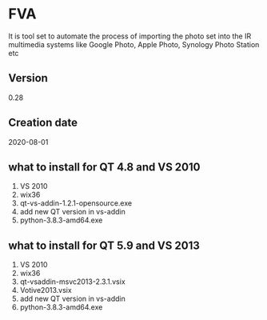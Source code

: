 # FVA
It is tool set to automate the process of importing the photo set 
into the IR multimedia systems like Google Photo, Apple Photo, Synology Photo Station etc

## Version
0.28
 
## Creation date
2020-08-01

## what to install for QT 4.8 and VS 2010
1. VS 2010
2. wix36
3. qt-vs-addin-1.2.1-opensource.exe
4. add new QT version in vs-addin
5. python-3.8.3-amd64.exe

## what to install for QT 5.9 and VS 2013
1. VS 2010
2. wix36
3. qt-vsaddin-msvc2013-2.3.1.vsix
4. Votive2013.vsix
5. add new QT version in vs-addin
6. python-3.8.3-amd64.exe